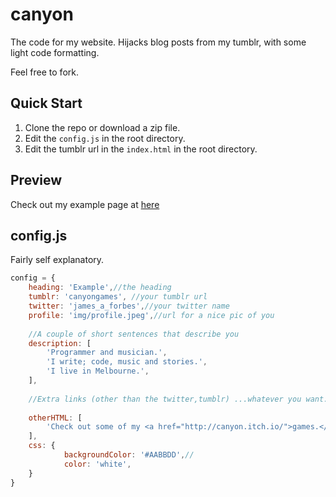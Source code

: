 canyon
======

The code for my website.  Hijacks blog posts from my tumblr, with some light code formatting.

Feel free to fork.

Quick Start
-----------

1. Clone the repo or download a zip file.
2. Edit the `config.js` in the root directory.
3. Edit the tumblr url in the `index.html` in the root directory.

Preview
-------

Check out my example page at [here](http://jaforbes.github.io/canyon?example)

config.js
---------

Fairly self explanatory.

```javascript
config = {
	heading: 'Example',//the heading
	tumblr: 'canyongames', //your tumblr url
	twitter: 'james_a_forbes',//your twitter name
	profile: 'img/profile.jpeg',//url for a nice pic of you
	
	//A couple of short sentences that describe you
	description: [
		'Programmer and musician.',
		'I write; code, music and stories.',
		'I live in Melbourne.',
	],
	
	//Extra links (other than the twitter,tumblr) ...whatever you want.
	
	otherHTML: [
		'Check out some of my <a href="http://canyon.itch.io/">games.</a>'
	],
	css: { 
			backgroundColor: '#AABBDD',//
			color: 'white',
	}
}
```